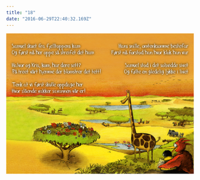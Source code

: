 ```yaml
---
title: "18"
date: "2016-06-29T22:40:32.169Z"
---
```


![Sjiraffen Samuel og Kolibrien Kris](./18_norsk.png)